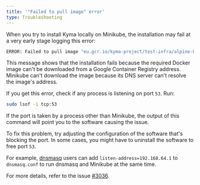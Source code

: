 ```yaml
---
title: '"Failed to pull image" error'
type: Troubleshooting
---
```


When you try to install Kyma locally on Minikube, the installation may fail at a very early stage logging this error:

``` bash
ERROR: Failed to pull image "eu.gcr.io/kyma-project/test-infra/alpine-kubectl:v20200617-32c1f3ff": rpc error: code = Unknown desc = Error response from daemon: Get https://eu.gcr.io/v2/: dial tcp: lookup eu.gcr.io on 192.168.64.1:53: read udp 192.168.64.5:55778->192.168.64.1:53: read: connection refused
```

This message shows that the installation fails because the required Docker image can't be downloaded from a Google Container Registry address. Minikube can't download the image because its DNS server can't resolve the image's address.

If you get this error, check if any process is listening on port `53`. Run:

``` bash
sudo lsof -i tcp:53
```

If the port is taken by a process other than Minikube, the output of this command will point you to the software causing the issue.

To fix this problem, try adjusting the configuration of the software that's blocking the port. In some cases, you might have to uninstall the software to free port `53`.

For example, [dnsmasq](http://www.thekelleys.org.uk/dnsmasq/doc.html) users can add `listen-address=192.168.64.1` to `dnsmasq.conf` to run dnsmasq and Minikube at the same time.

For more details, refer to the issue [#3036](https://github.com/kubernetes/minikube/issues/3036).

